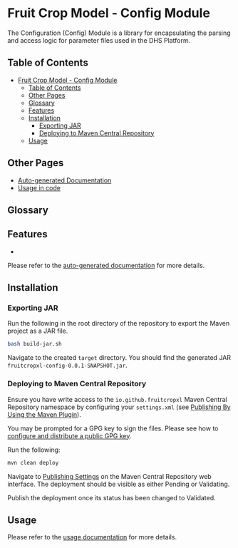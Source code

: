 # Fruit Crop Model - Config Module

The Configuration (Config) Module is a library for encapsulating the parsing and access logic for parameter files used in the DHS Platform.

## Table of Contents

- [Fruit Crop Model - Config Module](#fruit-crop-model---config-module)
  - [Table of Contents](#table-of-contents)
  - [Other Pages](#other-pages)
  - [Glossary](#glossary)
  - [Features](#features)
  - [Installation](#installation)
    - [Exporting JAR](#exporting-jar)
    - [Deploying to Maven Central Repository](#deploying-to-maven-central-repository)
  - [Usage](#usage)

## Other Pages

- [Auto-generated Documentation](https://aomedium.github.io/FCM_Config-Module/)
- [Usage in code](docs/usage.md)

## Glossary

## Features

-

Please refer to the [auto-generated documentation](https://aomedium.github.io/FCM_Config-Module/) for more details.

## Installation

### Exporting JAR

Run the following in the root directory of the repository to export the Maven project as a JAR file.

```sh
bash build-jar.sh
```

Navigate to the created `target` directory. You should find the generated JAR `fruitcropxl-config-0.0.1-SNAPSHOT.jar`.

### Deploying to Maven Central Repository

Ensure you have write access to the `io.github.fruitcropxl` Maven Central Repository namespace by configuring your `settings.xml` (see [Publishing By Using the Maven Plugin](https://central.sonatype.org/publish/publish-portal-maven/)).

You may be prompted for a GPG key to sign the files. Please see how to [configure and distribute a public GPG key](https://central.sonatype.org/publish/requirements/gpg/).

Run the following:

```sh
mvn clean deploy
```

Navigate to [Publishing Settings](https://central.sonatype.com/publishing/deployments) on the Maven Central Repository web interface. The deployment should be visible as either Pending or Validating.

Publish the deployment once its status has been changed to Validated.

## Usage

Please refer to the [usage documentation](docs/usage.md) for more details.
